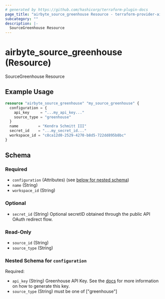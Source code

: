 ```yaml
---
# generated by https://github.com/hashicorp/terraform-plugin-docs
page_title: "airbyte_source_greenhouse Resource - terraform-provider-airbyte"
subcategory: ""
description: |-
  SourceGreenhouse Resource
---
```


# airbyte_source_greenhouse (Resource)

SourceGreenhouse Resource

## Example Usage

```terraform
resource "airbyte_source_greenhouse" "my_source_greenhouse" {
  configuration = {
    api_key     = "...my_api_key..."
    source_type = "greenhouse"
  }
  name         = "Kendra Schmitt III"
  secret_id    = "...my_secret_id..."
  workspace_id = "c8ca12d0-2529-4270-b8d5-722dd895b8bc"
}
```

<!-- schema generated by tfplugindocs -->
## Schema

### Required

- `configuration` (Attributes) (see [below for nested schema](#nestedatt--configuration))
- `name` (String)
- `workspace_id` (String)

### Optional

- `secret_id` (String) Optional secretID obtained through the public API OAuth redirect flow.

### Read-Only

- `source_id` (String)
- `source_type` (String)

<a id="nestedatt--configuration"></a>
### Nested Schema for `configuration`

Required:

- `api_key` (String) Greenhouse API Key. See the <a href="https://docs.airbyte.com/integrations/sources/greenhouse">docs</a> for more information on how to generate this key.
- `source_type` (String) must be one of ["greenhouse"]


